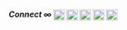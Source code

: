 
<h5 align="right">Connect ∞
<a href="mailto:tqd8ewd7d@mozmail.com" target="blank"><img align="center" src="https://www.svgrepo.com/show/381000/new-logo-gmail.svg" alt="Mail" height="20" width="20" /></a>  
<a href="https://learn.microsoft.com/en-us/users/mthlpbs?wt.mc_id=studentamb_326573" target="blank"><img align="center" src="https://www.svgrepo.com/show/452062/microsoft.svg" alt="Microsoft Learn" height="20" width="20" /></a>  
<a href="https://twitter.com/mthlpbs" target="blank"><img align="center" src="https://uxwing.com/wp-content/themes/uxwing/download/brands-and-social-media/x-social-media-black-icon.png" alt="X" height="20" width="20" /></a>  
<a href="https://linkedin.com/in/mthlpbs" target="blank"><img align="center" src="https://www.svgrepo.com/show/475661/linkedin-color.svg" alt="linkedin" height="20" width="20" /></a>  
<a href="stackoverflow" target="blank"><img align="center" src="https://www.svgrepo.com/show/475686/stackoverflow-color.svg" alt="stackoverflow" height="20" width="20" /></a> 
</p>
</h5>
